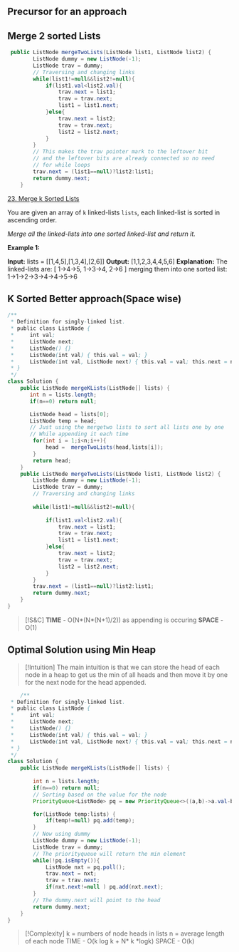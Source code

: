 
## Precursor for an approach

## Merge 2 sorted Lists

```java
 public ListNode mergeTwoLists(ListNode list1, ListNode list2) {
        ListNode dummy = new ListNode(-1);
        ListNode trav = dummy;
        // Traversing and changing links
        while(list1!=null&&list2!=null){
            if(list1.val<list2.val){
                trav.next = list1;
                trav = trav.next;
                list1 = list1.next;
            }else{
                trav.next = list2;
                trav = trav.next;
                list2 = list2.next;
            }
        }
        // This makes the trav pointer mark to the leftover bit
        // and the leftover bits are already connected so no need 
        // for while loops
        trav.next = (list1==null)?list2:list1;
        return dummy.next;
    }
```
[23. Merge k Sorted Lists](https://leetcode.com/problems/merge-k-sorted-lists/)

You are given an array of `k` linked-lists `lists`, each linked-list is sorted in ascending order.

_Merge all the linked-lists into one sorted linked-list and return it._

**Example 1:**

**Input:** lists = [[1,4,5],[1,3,4],[2,6]]
**Output:** [1,1,2,3,4,4,5,6]
**Explanation:** The linked-lists are:
[
  1->4->5,
  1->3->4,
  2->6
]
merging them into one sorted list:
1->1->2->3->4->4->5->6
## K Sorted Better approach(Space wise)


```java
/**
 * Definition for singly-linked list.
 * public class ListNode {
 *     int val;
 *     ListNode next;
 *     ListNode() {}
 *     ListNode(int val) { this.val = val; }
 *     ListNode(int val, ListNode next) { this.val = val; this.next = next; }
 * }
 */
class Solution {
    public ListNode mergeKLists(ListNode[] lists) {
       int n = lists.length;
       if(n==0) return null;

       ListNode head = lists[0];
       ListNode temp = head;
       // Just using the mergetwo lists to sort all lists one by one 
       // While appending it each time
        for(int i = 1;i<n;i++){
            head =  mergeTwoLists(head,lists[i]);
        }
        return head;
    }
    public ListNode mergeTwoLists(ListNode list1, ListNode list2) {
        ListNode dummy = new ListNode(-1);
        ListNode trav = dummy;
        // Traversing and changing links
        
        while(list1!=null&&list2!=null){
            
            if(list1.val<list2.val){
                trav.next = list1;
                trav = trav.next;
                list1 = list1.next;
            }else{
                trav.next = list2;
                trav = trav.next;
                list2 = list2.next;
            }
        }
        trav.next = (list1==null)?list2:list1;
        return dummy.next;
    }
}
```

>[!S&C]
>**TIME** - O(N*(N*(N+1)/2)) as appending is occuring 
>**SPACE** -  O(1)


## Optimal Solution using Min Heap

>[!Intuition]
>The main intuition is that we can store the head of each node in a heap to get us the min of all heads and then move it by one for the next node for the head appended.
>


```java
	/**
 * Definition for singly-linked list.
 * public class ListNode {
 *     int val;
 *     ListNode next;
 *     ListNode() {}
 *     ListNode(int val) { this.val = val; }
 *     ListNode(int val, ListNode next) { this.val = val; this.next = next; }
 * }
 */
class Solution {
    public ListNode mergeKLists(ListNode[] lists) {
        
        int n = lists.length;
        if(n==0) return null;
        // Sorting based on the value for the node
        PriorityQueue<ListNode> pq = new PriorityQueue<>((a,b)->a.val-b.val);

        for(ListNode temp:lists) {
            if(temp!=null) pq.add(temp);
        }
        // Now using dummy
        ListNode dummy = new ListNode(-1);
        ListNode trav = dummy;
        // The priorityqueue will return the min element 
        while(!pq.isEmpty()){
            ListNode nxt = pq.poll();
            trav.next = nxt;
            trav = trav.next;
            if(nxt.next!=null ) pq.add(nxt.next);
        }
        // The dummy.next will point to the head
        return dummy.next;
    }
}
```


>[!Complexity]
>k = numbers of node heads in lists
>n = average length of each node
>TIME - O(k log k + N* k *logk)
>SPACE - O(k)
>







